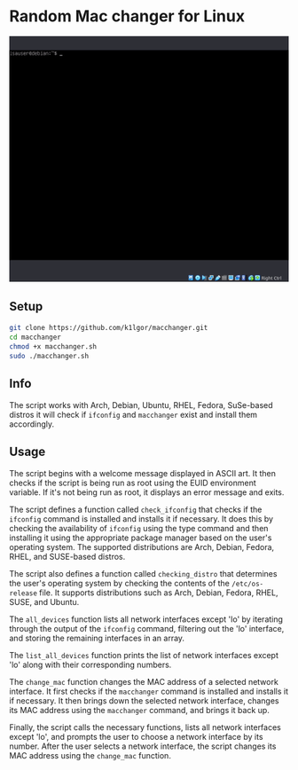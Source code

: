# Random Mac changer for Linux

![gif](/usage.gif)

## Setup

```bash
git clone https://github.com/k1lgor/macchanger.git
cd macchanger
chmod +x macchanger.sh
sudo ./macchanger.sh
```

## Info

The script works with Arch, Debian, Ubuntu, RHEL, Fedora, SuSe-based distros it will check if `ifconfig` and `macchanger` exist and install them accordingly.

## Usage

The script begins with a welcome message displayed in ASCII art. It then checks if the script is being run as root using the EUID environment variable. If it's not being run as root, it displays an error message and exits.

The script defines a function called `check_ifconfig` that checks if the `ifconfig` command is installed and installs it if necessary. It does this by checking the availability of `ifconfig` using the type command and then installing it using the appropriate package manager based on the user's operating system. The supported distributions are Arch, Debian, Fedora, RHEL, and SUSE-based distros.

The script also defines a function called `checking_distro` that determines the user's operating system by checking the contents of the `/etc/os-release` file. It supports distributions such as Arch, Debian, Fedora, RHEL, SUSE, and Ubuntu.

The `all_devices` function lists all network interfaces except 'lo' by iterating through the output of the `ifconfig` command, filtering out the 'lo' interface, and storing the remaining interfaces in an array.

The `list_all_devices` function prints the list of network interfaces except 'lo' along with their corresponding numbers.

The `change_mac` function changes the MAC address of a selected network interface. It first checks if the `macchanger` command is installed and installs it if necessary. It then brings down the selected network interface, changes its MAC address using the `macchanger` command, and brings it back up.

Finally, the script calls the necessary functions, lists all network interfaces except 'lo', and prompts the user to choose a network interface by its number. After the user selects a network interface, the script changes its MAC address using the `change_mac` function.
